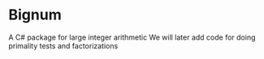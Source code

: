 # Bignum
A C# package for large integer arithmetic
We will later add code for doing primality tests and
factorizations
